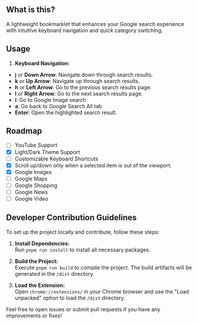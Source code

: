 ## What is this?
A lightweight bookmarklet that enhances your Google search experience with intuitive keyboard navigation and quick category switching.

## Usage
1. **Keyboard Navigation:**
  - **j** or **Down Arrow**: Navigate down through search results.
  - **k** or **Up Arrow**: Navigate up through search results.
  - **h** or **Left Arrow**: Go to the previous search results page.
  - **l** or **Right Arrow**: Go to the next search results page.
  - **i**: Go to Google Image search
  - **a**: Go back to Google Search All tab
  - **Enter**: Open the highlighted search result.

## Roadmap
- [ ] YouTube Support
- [x] Light/Dark Theme Support
- [ ] Customizable Keyboard Shortcuts
- [x] Scroll up/down only when a selected item is out of the viewport.
- [x] Google Images
- [ ] Google Maps
- [ ] Google Shopping
- [ ] Google News
- [ ] Google Video

## Developer Contribution Guidelines

To set up the project locally and contribute, follow these steps:

1. **Install Dependencies:**  
   Run `pnpm run install` to install all necessary packages.

2. **Build the Project:**  
   Execute `pnpm run build` to compile the project. The build artifacts will be generated in the `/dist` directory.

3. **Load the Extension:**  
   Open `chrome://extensions/` in your Chrome browser and use the "Load unpacked" option to load the `/dist` directory.

Feel free to open issues or submit pull requests if you have any improvements or fixes!

